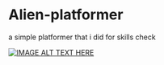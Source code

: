 # Alien-platformer
a simple platformer that i did for skills check 
 
 [![IMAGE ALT TEXT HERE](https://img.youtube.com/vi/Ye2OYU_rJ-c/0.jpg)](https://youtu.be/Ye2OYU_rJ-c)

